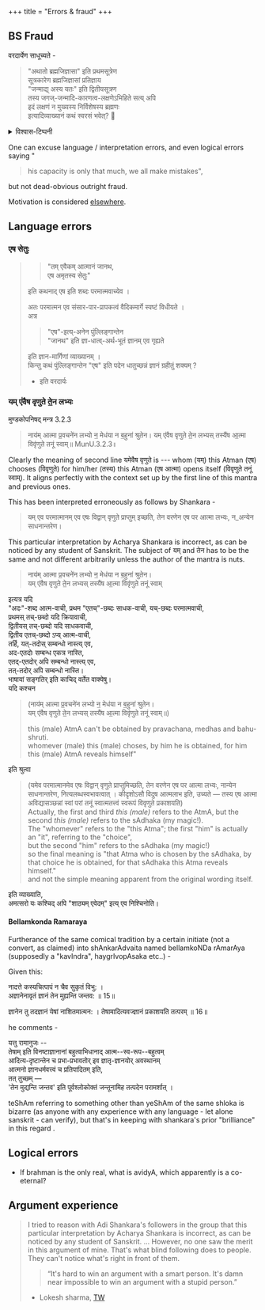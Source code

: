 +++
title = "Errors & fraud"
+++

## BS Fraud
वरदार्येण साधूच्यते -

> "अथातो ब्रह्मजिज्ञासा" इति प्रथमसूत्रेण  
सूत्रकारेण ब्रह्मजिज्ञासां प्रतिज्ञाय  
"जन्माद्य् अस्य यतः" इति द्वितीयसूत्रण  
तस्य जगज्-जन्मादि-कारणत्व-लक्षणेऽभिहिते सत्य् अपि  
इदं लक्षणं न मुख्यस्य निर्विशेषस्य ब्रह्मणः  
इत्यादिव्याख्यानं कथं स्वरसं भवेत्? 🤣

<details><summary>विश्वास-टिप्पनी</summary>

> ये तु निर्विशेषवस्तु जिज्ञास्यमिति वदन्ति, तन्मते "ब्रह्म-जिज्ञासा", "जन्माद्यस्य यतः" इत्यसङ्गतं स्यात्; निरतिशयबृहत् बृंहणं च ब्रह्मेति निर्वचनात्; तच्च ब्रह्म जगज्जन्मादिकारणमितिवचनाच्च।

इति रामानुजः श्रीभाष्ये।

vyAsa's originals (Thibaut's translation of S's bhAShyam) to which S provides absurd commentary :

1. Then therefore the enquiry into Brahman.
2. (Brahman is that) from which the origin, &c. (i.e. the origin, subsistence, and dissolution) of this (world proceed).

Suppose I say -

> "Now I will talk about Abhinanda. He writes good reports.",

and someone says -

> "Mr X in the first sentence refers to our friend, who is the main X;  
> but X of the second sentence is not about him - rather about the imaginary Mr X."

Does that sound right?

Was going to say how my regard for shankara reached "record levels" upon noticing this, but then what to say about us v1s for whom this is the (numerically) preeminent darshana!?  
But maybe it's too much to expect much else considering "uttarAyaNa" and all.  
Still points to a deep systemic failure. The most charitable guess is that the muzzie invasion is to blame for the "time-freeze" and major talent loss.
</details>



One can excuse language / interpretation errors, and even logical errors saying "

> his capacity is only that much, we all make mistakes",

but not dead-obvious outright fraud. 

Motivation is considered [elsewhere](../motivation_for_BS). 

## Language errors
### एष सेतुः
> > "तम् एवैकम् आत्मानं जानथ,  
> एष अमृतस्य सेतुः"
>
> इति कथनाद् एष इति शब्दः परमात्मवाच्येव ।
>
> अतः परमात्मन एव संसार-पार-प्रापकत्वं वैदिकमार्गे स्पष्टं विधीयते ।  
अत्र
>
> > "एष"-इत्य्-अनेन पुंल्लिङ्गान्तेन  
"जानथ" इति ज्ञा-धात्व्-अर्थ-भूतं ज्ञानम् एव गृह्यते
>
> इति ज्ञान-मार्गिणां व्याख्यानम् ।  
किन्तु कथं पुंल्लिङ्गान्तेन "एष" इति पदेन
धातुच्छन्नं ज्ञानं ग्रहीतुं शक्यम् ?  
> 
> - इति वरदार्यः

### यम् ए॑वैष वृणुते ते॒न लभ्यः
मुण्डकोपनिषद् मन्त्र 3.2.3

> नाय॑म् आत्मा प्र॒वचने॑न लभ्यो न॒ मेध॑या न ब॒हुना॑ श्रुतेन।
यम् ए॑वैष वृणुते ते॒न लभ्यस् तस्यै॑ष आ॒त्मा विवृ॑णुते तनूं स्वाम्॥ MunU.3.2.3॥

Clearly the meaning of second line यमेवैष वृणुते is --- whom (यम्) this Atman (एष) chooses (विवृणुते) for him/her (तस्य) this Atman (एष आत्मा) opens itself (विवृणुते तनूं स्वाम्). It aligns perfectly with the context set up by the first line of this mantra and previous ones.

This has been interpreted erroneously as follows by Shankara -

> यम् एव परमात्मानम् एव एषः विद्वान् वृणुते प्राप्तुम् इच्छति, तेन वरणेन एष पर आत्मा लभ्यः, न_अन्येन साधनान्तरेण।

This particular interpretation by Acharya Shankara is incorrect, as can be noticed by any student of Sanskrit. The subject of यम् and तेन has to be the same and not different arbitrarily unless the author of the mantra is nuts.

> नाय॑म् आत्मा प्र॒वचने॑न लभ्यो न॒ मेध॑या न ब॒हुना॑ श्रुतेन।   
> यम् ए॑वैष वृणुते ते॒न लभ्यस् तस्यै॑ष आ॒त्मा विवृ॑णुते तनूं स्वाम्

इत्यत्र यदि  
"अदः"-शब्द आत्म-वाची,
प्रथम "एतच्"-छब्दः साधक-वाची,
यच्-छब्दः परमात्मवाची,  
प्रथमस् तच्-छब्दो यदि क्रियावाची,  
द्वितीयस् तच्-छब्दो यदि साधकवाची,  
द्वितीय एतच्-छब्दो ऽप्य् आत्म-वाची,  
तर्हि, 
यत्-तदोस् सम्बन्धो नास्त्य् एव,  
अद-एतदोः सम्बन्ध एकत्र नास्ति,  
एतद्-एतदोर् अपि सम्बन्धो नास्त्य् एव,  
तत्-तदोर् अपि सम्बन्धो नास्ति।  
भाषायां सङ्गतिर् इति काचिद् वर्तेत वाक्येषु।  
यदि कश्चन 

> (नाय॑म् आत्मा प्र॒वचने॑न लभ्यो न॒ मेध॑या न ब॒हुना॑ श्रुतेन।  
> यम् ए॑वैष वृणुते ते॒न लभ्यस् तस्यै॑ष आ॒त्मा विवृ॑णुते तनूं स्वाम्॥)  
> 
> this (male) AtmA can't be obtained by pravachana, medhas and bahu-shruti.  
> whomever (male) this (male) choses, by him he is obtained, for him this (male) AtmA reveals himself" 

इति श्रुत्वा  

> (यमेव परमात्मानमेव एषः विद्वान् वृणुते प्राप्तुमिच्छति, तेन वरणेन एष पर आत्मा लभ्यः, नान्येन साधनान्तरेण, नित्यलब्धस्वभावत्वात् । कीदृशोऽसौ विदुष आत्मलाभ इति, उच्यते — तस्य एष आत्मा अविद्यासञ्छन्नां स्वां परां तनूं स्वात्मतत्त्वं स्वरूपं विवृणुते प्रकाशयति)  
> Actually, 
> the first and third _this (male)_ refers to the AtmA,  but the second _this (male)_ refers to the sAdhaka (my magic!).  
> The "whomever" refers to the "this Atma"; 
the first "him" is actually an "it", referring to the "choice",  
but the second "him" refers to the sAdhaka (my magic!)  
so the final meaning is "that Atma who is chosen by the sAdhaka, by that choice he is obtained, for that sAdhaka this Atma reveals himself."  
and not the simple meaning apparent from the original wording itself.

इति व्याख्याति,  
अमत्सरो यः कश्चिद् अपि "शाठ्यम् एवेदम्" इत्य् एव निश्चिनोति। 


#### Bellamkonda Ramaraya
Furtherance of the same comical tradition by a certain initiate (not a convert, as claimed) into shAnkarAdvaita named bellamkoNDa rAmarAya (supposedly a "kavIndra", haygrIvopAsaka etc..) - 

Given this:

नादत्ते कस्यचित्पापं न चैव सुकृतं विभु: ।  
अज्ञानेनावृतं ज्ञानं तेन मुह्यन्ति जन्तव: ॥ 15॥

ज्ञानेन तु तदज्ञानं येषां नाशितमात्मन: ।
तेषामादित्यवज्ज्ञानं प्रकाशयति तत्परम् ॥ 16॥

he comments -

यत्तु रामानुजः --  
तेषाम् इति विनष्टाज्ञानानां बहुत्वाभिधानाद् आत्म--स्व-रूप--बहुत्वम्  
आदित्य-दृष्टान्तेन च प्रभा-प्रभावतोर् इव ज्ञातृ-ज्ञानयोर् अवस्थानम्  
आत्मनो ज्ञानधर्मवत्त्वं च प्रतिपादितम् इति,  
तत् तुच्छम् —  
'तेन मुद्यन्ति जन्तव' इति पूर्वश्लोकोक्तं जन्तूनामिह तत्पदेन परामर्शात् ।  


teShAm referring to something other than yeShAm of the same shloka is bizarre (as anyone with any experience with any language - let alone sanskrit - can verify), but that's in keeping with shankara's prior "brilliance" in this regard .


## Logical errors
- If brahman is the only real, what is avidyA, which apparently is a co-eternal?


## Argument experience
> I tried to reason with Adi Shankara's followers in the group that this particular interpretation by Acharya Shankara is incorrect, as can be noticed by any student of Sanskrit. ... However, no one saw the merit in this argument of mine. That's what blind following does to people. They can't notice what's right in front of them.
>
> > “It's hard to win an argument with a smart person. It's damn near impossible to win an argument with a stupid person.”
>
> - Lokesh sharma, [TW](https://groups.google.com/d/msgid/cheto-deva-jivadi/98e00e39-1fea-45d8-9fc0-77963431f4a7n%40googlegroups.com?utm_medium=email&utm_source=footer)